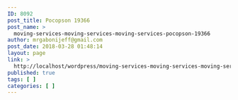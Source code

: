 ```yaml
---
ID: 8092
post_title: Pocopson 19366
post_name: >
  moving-services-moving-services-moving-services-pocopson-19366
author: mrgabonijeff@gmail.com
post_date: 2018-03-28 01:48:14
layout: page
link: >
  http://localhost/wordpress/moving-services-moving-services-moving-services-pocopson-19366/
published: true
tags: [ ]
categories: [ ]
---
```

